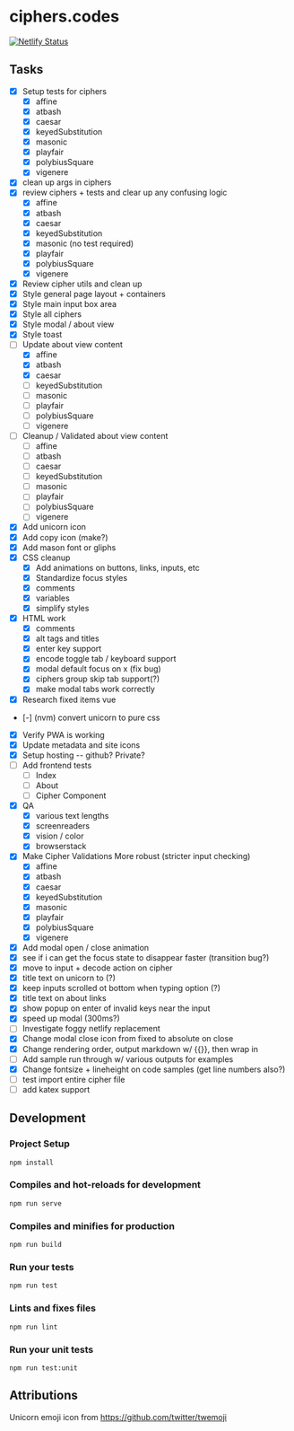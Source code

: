 # ciphers.codes
[![Netlify Status](https://api.netlify.com/api/v1/badges/c0a8e041-7f3b-4492-82e1-2bf0d0a8afc9/deploy-status)](https://app.netlify.com/sites/cipherscodes/deploys)

## Tasks
- [x] Setup tests for ciphers
    - [x] affine
    - [x] atbash
    - [x] caesar
    - [x] keyedSubstitution
    - [x] masonic
    - [x] playfair
    - [x] polybiusSquare
    - [x] vigenere
- [x] clean up args in ciphers
- [x] review ciphers + tests and clear up any confusing logic
    - [x] affine
    - [x] atbash
    - [x] caesar
    - [x] keyedSubstitution
    - [x] masonic (no test required)
    - [x] playfair
    - [x] polybiusSquare
    - [x] vigenere
- [x] Review cipher utils and clean up
- [x] Style general page layout + containers
- [x] Style main input box area
- [x] Style all ciphers
- [x] Style modal / about view
- [x] Style toast
- [ ] Update about view content
    - [x] affine
    - [x] atbash
    - [x] caesar
    - [ ] keyedSubstitution
    - [ ] masonic
    - [ ] playfair
    - [ ] polybiusSquare
    - [ ] vigenere
- [ ] Cleanup / Validated about view content
    - [ ] affine
    - [ ] atbash
    - [ ] caesar
    - [ ] keyedSubstitution
    - [ ] masonic
    - [ ] playfair
    - [ ] polybiusSquare
    - [ ] vigenere
- [x] Add unicorn icon
- [x] Add copy icon (make?)
- [x] Add mason font or gliphs
- [x] CSS cleanup
    - [x] Add animations on buttons, links, inputs, etc
    - [x] Standardize focus styles
    - [x] comments
    - [x] variables
    - [x] simplify styles
- [x] HTML work
    - [x] comments
    - [x] alt tags and titles
    - [x] enter key support
    - [x] encode toggle tab / keyboard support
    - [x] modal default focus on x (fix bug)
    - [x] ciphers group skip tab support(?)
    - [x] make modal tabs work correctly
- [x] Research fixed items vue
- [-] (nvm) convert unicorn to pure css
- [x] Verify PWA is working
- [x] Update metadata and site icons
- [x] Setup hosting -- github? Private?
- [ ] Add frontend tests
    - [ ] Index
    - [ ] About
    - [ ] Cipher Component
- [x] QA
    - [x] various text lengths
    - [x] screenreaders
    - [x] vision / color
    - [x] browserstack
- [x] Make Cipher Validations More robust (stricter input checking)
    - [x] affine
    - [x] atbash
    - [x] caesar
    - [x] keyedSubstitution
    - [x] masonic
    - [x] playfair
    - [x] polybiusSquare
    - [x] vigenere
- [x] Add modal open / close animation
- [x] see if i can get the focus state to disappear faster (transition bug?)
- [x] move to input + decode action on cipher
- [x] title text on unicorn to (?)
- [x] keep inputs scrolled ot bottom when typing option (?)
- [x] title text on about links
- [x] show popup on enter of invalid keys near the input
- [x] speed up modal (300ms?)
- [ ] Investigate foggy netlify replacement
- [x] Change modal close icon from fixed to absolute on close
- [x] Change rendering order, output markdown w/ {{}}, then wrap in <vue-markdown/>
- [ ] Add sample run through w/ various outputs for examples
- [x] Change fontsize + lineheight on code samples (get line numbers also?)
- [ ] test import entire cipher file
- [ ] add katex support

## Development

### Project Setup
```
npm install
```

### Compiles and hot-reloads for development
```
npm run serve
```

### Compiles and minifies for production
```
npm run build
```

### Run your tests
```
npm run test
```

### Lints and fixes files
```
npm run lint
```

### Run your unit tests
```
npm run test:unit
```

## Attributions
Unicorn emoji icon from https://github.com/twitter/twemoji
